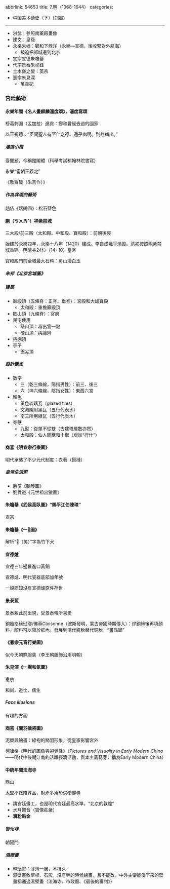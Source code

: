 abbrlink: 54653
title: 7.明（1368-1644）
categories:
  - 中国美术通史（下）(刘晨)
---
- 洪武：參照南薰殿畫像
- 建文：皇孫
- 永樂朱棣：鄭和下西洋（永樂—宣德，後收緊對外航海）
	- 被迫把都城遷到北京
- 宣宗宣德朱瞻基
- 代宗景泰朱祁鈺
- 土木堡之變：英宗
- 憲宗朱見深
	- 萬貴妃

### 宮廷藝術

#### 永樂年間《名人畫麒麟瀋度頌》，瀋度寫頌

榜葛剌国（孟加拉）進貢：鄭和曾經去過的國家

以正視聽：“臣聞聖人有至仁之德。通乎幽明。則麒麟出。”

##### 瀋度小楷

臺閣題，今稱館閣體（科舉考試和翰林院書寫）

永樂“當朝王羲之”

《敬齋箴（朱熹作）》

##### 作為祥瑞的藝術

趙佶《瑞鶴圖》：松石藍色

#### 蒯（ㄎㄨㄞˇ）祥紫禁城

三大殿/前三殿（太和殿、中和殿、寶和殿）：前朝後寢

始建於永樂四年，永樂十八年（1420）建成。李自成幾乎燒毀。清初按照明紫禁城重建。明清共24位（14+10）皇帝

寶和殿門前全城最大石料：房山漢白玉

##### 朱邦《北京宮城圖》

##### 建築

- 廡殿頂（五條脊：正脊、垂脊）：宮殿和大雄寶殿
	- 太和殿：重檐廡殿頂
- 歇山頂（九條脊）：官府
- 民宅使用
	- 懸山頂：超出牆一點
	- 硬山頂：與牆齊
- 捲棚頂
- 亭子
	- 團尖頂

##### 設計觀念

- 數字
	- 三（乾三條線，陽指男性）：前三、後三
	- 六（坤六條線，陰指女性）：東西六宮
- 顏色
	- 黃色琉璃瓦（glazed tiles）
	- 文淵閣用黑瓦（五行代表水）
	- 南三所用綠瓦（五行代表木）
- 脊獸
	- 九獸：從單不從雙（古建塔層數亦然）
	- 太和殿：仙人騎獸和十獸（增加“行什”）

#### 商喜《明宣宗行樂圖》

明代承襲了不少元代制度：衣著（搭褳）

##### 皇帝生活照

- 趙佶《聽琴圖》
- 劉貫道《元世祖出獵圖》

#### 朱瞻基《武侯高臥圖》“賜平江伯陳瑄”

宣宗

#### 朱瞻基《一𥬇圖》

解析“𥬇（笑）”字為竹下犬

#### 宣德爐

宣德三年暹羅進口黃銅

宣德爐、明代瓷器底部加年號

一般認知沒有宣德爐原件存世

#### 景泰藍

景泰藍此前出現，受景泰帝所喜愛

銅胎掐絲琺瑯/佛菻Cloisonne（波斯發明，蒙古帝國時期傳入）：焊銅絲後再填顏料，顏料可以限於框內。發展到清代瓷胎替代銅胎，“畫琺瑯”

#### 《憲宗元宵行樂圖》

似今天朝鮮服裝（李王朝服飾沿用明朝）

#### 朱見深《一團和氣圖》

憲宗

和尚、道士、儒生

##### Face illusions 

有趣的方面

#### 商喜《關羽擒將圖》

泥塑與繪畫：綠袍的關羽形象，從皇家影響宮外

柯律格《明代的圖像與視覺性》（*Pictures and Visuality in Early Modern China*——明代中後期江南的活躍經濟活動，資本主義萌芽，稱為Early Modern China）

#### 中統年間法海寺

西山

太監不做陪葬品，財產多用於供奉佛寺

- 請宮廷畫工，也是明代宮廷最高水準，“北京的敦煌”
- 水月觀音（寶像莊嚴）
- **濿粉貼金**

##### 智化寺

朝陽門

##### 濕壁畫

- 幹壁畫：薄薄一層，不持久
- 濕壁畫敷草桿、石灰，沒有幹的時候繪畫，且不能改，中外主要能傳下來的壁畫都通過濕壁畫（法海寺、市政廳、《最後的審判》）